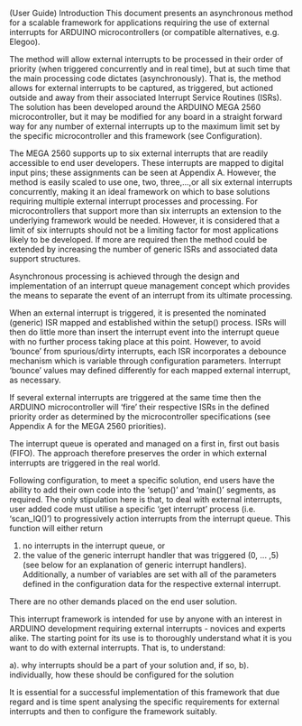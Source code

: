 (User Guide) Introduction
This document presents an asynchronous method for a scalable framework for applications requiring the use of external interrupts for ARDUINO microcontrollers (or compatible alternatives, e.g. Elegoo).  

The method will allow external interrupts to be processed in their order of priority (when triggered concurrently and in real time), but at such time that the main processing code dictates (asynchronously).  That is, the method allows for external interrupts to be captured, as triggered, but actioned outside and away from their associated Interrupt Service Routines (ISRs).
The solution has been developed around the ARDUINO MEGA 2560 microcontroller, but it may be modified for any board in a straight forward way for any number of external interrupts up to the maximum limit set by the specific microcontroller and this framework (see Configuration).

The MEGA 2560 supports up to six external interrupts that are readily accessible to end user developers.  These interrupts are mapped to digital input pins; these assignments can be seen at Appendix A.  However, the method is easily scaled to use one, two, three,...,or all six external interrupts concurrently, making it an ideal framework on which to base solutions requiring multiple external interrupt processes and processing.  For microcontrollers that support more than six interrupts an extension to the underlying framework would be needed.  However, it is considered that a limit of six interrupts should not be a limiting factor for most applications likely to be developed.  If more are required then the method could be extended by increasing the number of generic ISRs and associated data support structures.

Asynchronous processing is achieved through the design and implementation of an interrupt queue management concept which provides the means to separate the event of an interrupt from its ultimate processing.  

When an external interrupt is triggered, it is presented the nominated (generic) ISR mapped and established within the setup() process.  ISRs will then do little more than insert the interrupt event into the interrupt queue with no further process taking place at this point.  However, to avoid ‘bounce’ from spurious/dirty interrupts, each ISR incorporates a debounce mechanism which is variable through configuration parameters.  Interrupt ‘bounce’ values may defined differently for each mapped external interrupt, as necessary.  

If several external interrupts are triggered at the same time then the ARDUINO microcontroller will ‘fire’ their respective ISRs in the defined priority order as determined by the microcontroller specifications (see Appendix A for the MEGA 2560 priorities).

The interrupt queue is operated and managed on a first in, first out basis (FIFO).  The approach therefore preserves the order in which external interrupts are triggered in the real world.

Following configuration, to meet a specific solution, end users have the ability to add their own code into the ‘setup()’ and ‘main()’ segments, as required.  The only stipulation here is that, to deal with external interrupts, user added code must utilise a specific ‘get interrupt’ process (i.e. ‘scan_IQ()’) to progressively action interrupts from the interrupt queue.  This function will either return

   1.	no interrupts in the interrupt queue, or
   2.	the value of the generic interrupt handler that was triggered (0, ... ,5) (see below for an explanation of generic interrupt handlers).  Additionally, a  number of variables are set with all of the parameters defined in the configuration data for the respective external interrupt. 

There are no other demands placed on the end user solution.

This interrupt framework is intended for use by anyone with an interest in ARDUINO development requiring external interrupts - novices and experts alike.  The starting point for its use is to thoroughly understand what it is you want to do with external interrupts.  That is, to understand:

   a). 	why interrupts should be a part of your solution and, if so, 
   b). 	individually, how these should be configured for the solution

It is essential for a successful implementation of this framework that due regard and is time spent analysing the specific requirements for external interrupts and then to configure the framework suitably. 


